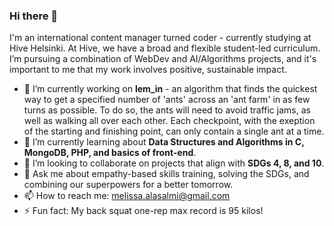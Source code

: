### Hi there 👋

I'm an international content manager turned coder - currently studying at Hive Helsinki. At Hive, we have a broad and flexible student-led curriculum. I’m pursuing a combination of WebDev and AI/Algorithms projects, and it's important to me that my work involves positive, sustainable impact.

- 🔭 I’m currently working on **lem_in** - an algorithm that finds the quickest way to get a specified number of 'ants' across an 'ant farm' in as few turns as possible. To do so, the ants will need to avoid traffic jams, as well as walking all over each other. Each checkpoint, with the exeption of the starting and finishing point, can only contain a single ant at a time.
- 🌱 I’m currently learning about **Data Structures and Algorithms in C, MongoDB, PHP, and basics of front-end**.
- 👯 I’m looking to collaborate on projects that align with **SDGs 4, 8, and 10**.
- 💬 Ask me about empathy-based skills training, solving the SDGs, and combining our superpowers for a better tomorrow.
- 📫 How to reach me: melissa.alasalmi@gmail.com
- ⚡ Fun fact: My back squat one-rep max record is 95 kilos!
